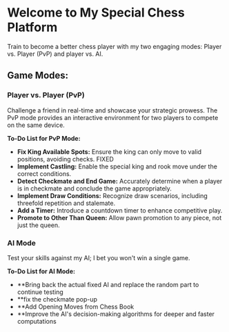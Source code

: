 # Welcome to My Special Chess Platform

Train to become a better chess player with my two engaging modes: Player vs. Player (PvP) and player vs. AI.

## Game Modes:

### Player vs. Player (PvP)

Challenge a friend in real-time and showcase your strategic prowess. The PvP mode provides an interactive environment for two players to compete on the same device.

**To-Do List for PvP Mode:**

- **Fix King Available Spots:** Ensure the king can only move to valid positions, avoiding checks.  FIXED
- **Implement Castling:** Enable the special king and rook move under the correct conditions.
- **Detect Checkmate and End Game:** Accurately determine when a player is in checkmate and conclude the game appropriately.
- **Implement Draw Conditions:** Recognize draw scenarios, including threefold repetition and stalemate.
- **Add a Timer:** Introduce a countdown timer to enhance competitive play.
- **Promote to Other Than Queen:** Allow pawn promotion to any piece, not just the queen.

### AI Mode

Test your skills against my AI; I bet you won't win a single game.

**To-Do List for AI Mode:**

- **Bring back the actual fixed AI and replace the random part to continue testing
- **fix the checkmate pop-up
- **Add Opening Moves from Chess Book
- **Improve the AI's decision-making algorithms for deeper and faster computations
